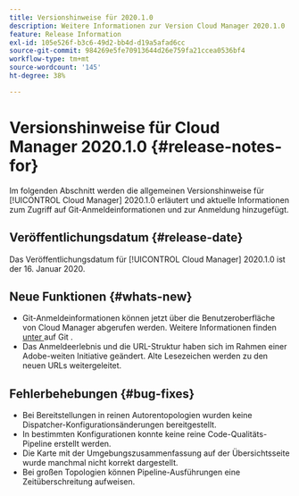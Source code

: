 ```yaml
---
title: Versionshinweise für 2020.1.0
description: Weitere Informationen zur Version Cloud Manager 2020.1.0
feature: Release Information
exl-id: 105e526f-b3c6-49d2-bb4d-d19a5afad6cc
source-git-commit: 984269e5fe70913644d26e759fa21ccea0536bf4
workflow-type: tm+mt
source-wordcount: '145'
ht-degree: 38%

---
```


# Versionshinweise für Cloud Manager 2020.1.0 {#release-notes-for}

Im folgenden Abschnitt werden die allgemeinen Versionshinweise für [!UICONTROL Cloud Manager] 2020.1.0 erläutert und aktuelle Informationen zum Zugriff auf Git-Anmeldeinformationen und zur Anmeldung hinzugefügt.

## Veröffentlichungsdatum {#release-date}

Das Veröffentlichungsdatum für [!UICONTROL Cloud Manager] 2020.1.0 ist der 16. Januar 2020.

## Neue Funktionen {#whats-new}

* Git-Anmeldeinformationen können jetzt über die Benutzeroberfläche von Cloud Manager abgerufen werden. Weitere Informationen finden [ unter ](/help/managing-code/managing-repositories.md) auf Git .
* Das Anmeldeerlebnis und die URL-Struktur haben sich im Rahmen einer Adobe-weiten Initiative geändert. Alte Lesezeichen werden zu den neuen URLs weitergeleitet.


## Fehlerbehebungen {#bug-fixes}

* Bei Bereitstellungen in reinen Autorentopologien wurden keine Dispatcher-Konfigurationsänderungen bereitgestellt.
* In bestimmten Konfigurationen konnte keine reine Code-Qualitäts-Pipeline erstellt werden.
* Die Karte mit der Umgebungszusammenfassung auf der Übersichtsseite wurde manchmal nicht korrekt dargestellt.
* Bei großen Topologien können Pipeline-Ausführungen eine Zeitüberschreitung aufweisen.

